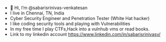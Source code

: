 - 👋 Hi, I’m @sabarisrinivas-venkatesan
- I live in Chennai, TN, India
- Cyber Security Engineer and Penetration Tester (White Hat hacker)
- I like coding security tools and playing with Vulnerabilities
- In my free time I play CTFs,Hack into a vulnhub vms or read  books.
- Link to my linkedin account https://www.linkedin.com/in/sabarisrinivasv/


  
<!---
sabarisrinivas-venkatesan/sabarisrinivas-venkatesan is a ✨ special ✨ repository because its `README.md` (this file) appears on your GitHub profile.
You can click the Preview link to take a look at your changes.
--->
